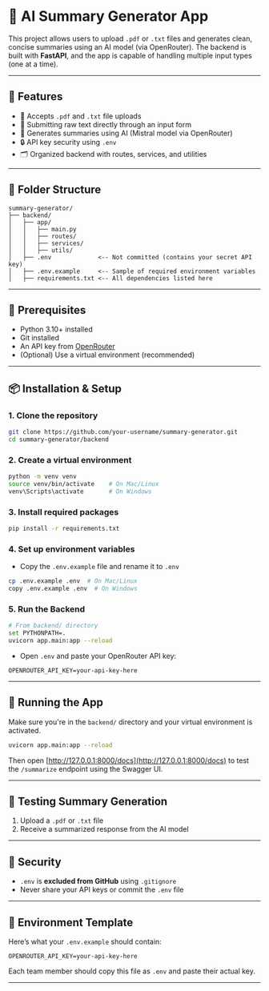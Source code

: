 # 🧠 AI Summary Generator App

This project allows users to upload `.pdf` or `.txt` files and generates clean, concise summaries using an AI model (via OpenRouter). The backend is built with **FastAPI**, and the app is capable of handling multiple input types (one at a time).

---

## 🚀 Features

- 📄 Accepts `.pdf` and `.txt` file uploads
- 📝 Submitting raw text directly through an input form
- 🤖 Generates summaries using AI (Mistral model via OpenRouter)
- 🔒 API key security using `.env`
- 🗂️ Organized backend with routes, services, and utilities


---

## 📁 Folder Structure

```
summary-generator/
├── backend/
│   ├── app/
│   │   ├── main.py
│   │   ├── routes/
│   │   ├── services/
│   │   ├── utils/
│   ├── .env             <-- Not committed (contains your secret API key)
│   ├── .env.example     <-- Sample of required environment variables
│   ├── requirements.txt <-- All dependencies listed here
```

---

## 🔧 Prerequisites

- Python 3.10+ installed
- Git installed
- An API key from [OpenRouter](https://openrouter.ai/)
- (Optional) Use a virtual environment (recommended)

---

## 📦 Installation & Setup

### 1. Clone the repository

```bash
git clone https://github.com/your-username/summary-generator.git
cd summary-generator/backend
```

### 2. Create a virtual environment

```bash
python -m venv venv
source venv/bin/activate    # On Mac/Linux
venv\Scripts\activate       # On Windows
```

### 3. Install required packages

```bash
pip install -r requirements.txt
```

### 4. Set up environment variables

- Copy the `.env.example` file and rename it to `.env`

```bash
cp .env.example .env  # On Mac/Linux
copy .env.example .env  # On Windows
```

### 5. Run the Backend
```bash
# From backend/ directory
set PYTHONPATH=.
uvicorn app.main:app --reload
```

- Open `.env` and paste your OpenRouter API key:

```env
OPENROUTER_API_KEY=your-api-key-here
```

---

## 🏃 Running the App

Make sure you're in the `backend/` directory and your virtual environment is activated.

```bash
uvicorn app.main:app --reload
```

Then open [http://127.0.0.1:8000/docs](http://127.0.0.1:8000/docs) to test the `/summarize` endpoint using the Swagger UI.

---

## 🧪 Testing Summary Generation

1. Upload a `.pdf` or `.txt` file
2. Receive a summarized response from the AI model

---

## 🔐 Security

- `.env` is **excluded from GitHub** using `.gitignore`
- Never share your API keys or commit the `.env` file

---

## 📄 Environment Template

Here’s what your `.env.example` should contain:

```env
OPENROUTER_API_KEY=your-api-key-here
```

Each team member should copy this file as `.env` and paste their actual key.

---

